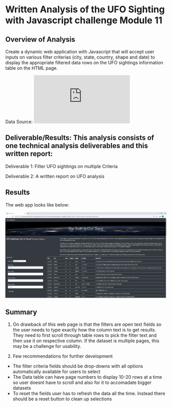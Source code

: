 # Written Analysis of the UFO Sighting with Javascript challenge Module 11

## Overview of Analysis
Create a dynamic web application with Javascript that will accept user inputs on various filter criterias (city, state, country, shape and date) to display the appropriate filtered data rows on the UFO sightings information table on the HTML page. 

Data Source: 
![UFO dataset](https://github.com/archinarula/UFO/blob/main/static/js/data.js)


## Deliverable/Results: This analysis consists of one technical analysis deliverables and this written report:

Deliverable 1: Filter UFO sightings on multiple Criteria
<add link>

Deliverable 2: A written report on UFO analysis
<add link>

## Results

The web app looks like below:

![UFO_Webpage](https://github.com/archinarula/UFO/blob/main/static/images/UFO_Webpage.png)

## Summary
1. On drawback of this web page is that the filters are open text fields so the user needs to type exactly how the column text is to get results. They need to first scroll through table rows to pick the filter text and then use it on respective column. If the dataset is multiple pages, this may be a challenge for usability.

2. Few recommendations for further development
- The filter criteria fields should be drop-downs with all options automatically available for users to select
- The Data table can have page numbers to display 10-20 rows at a time so user doesnt have to scroll and also for it to accomadate bigger datasets
- To reset the fields user has to refresh the data all the time. Instead there should be a reset button to clean up selections


